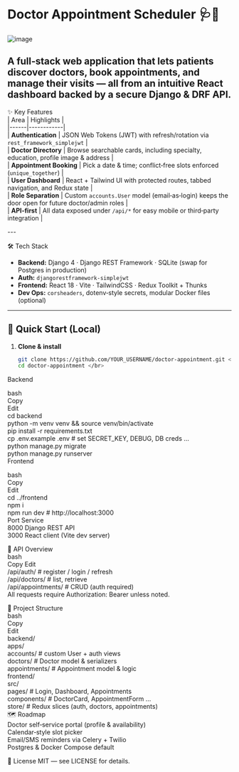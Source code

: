 # Doctor Appointment Scheduler 🩺📅 </br>
 
![image](https://github.com/user-attachments/assets/343a81f8-eba8-4e72-9f0b-6132c90320ab)

A full‑stack web application that lets patients **discover doctors, book appointments, and manage their visits** — all from an intuitive React dashboard backed by a secure Django & DRF API. </br>
---

✨ Key Features </br>
| Area | Highlights | </br>
|------|------------| </br>
| **Authentication** | JSON Web Tokens (JWT) with refresh/rotation via `rest_framework_simplejwt` | </br>
| **Doctor Directory** | Browse searchable cards, including specialty, education, profile image & address | </br>
| **Appointment Booking** | Pick a date & time; conflict‑free slots enforced (`unique_together`) | </br>
| **User Dashboard** | React + Tailwind UI with protected routes, tabbed navigation, and Redux state | </br>
| **Role Separation** | Custom `accounts.User` model (email‑as‑login) keeps the door open for future doctor/admin roles | </br>
| **API‑first** | All data exposed under `/api/*` for easy mobile or third‑party integration | </br>

--- </br>

🛠 Tech Stack </br>
- **Backend:** Django 4 · Django REST Framework · SQLite (swap for Postgres in production)   </br>
- **Auth:** `djangorestframework‑simplejwt` </br>
- **Frontend:** React 18 · Vite · TailwindCSS · Redux Toolkit + Thunks </br>
- **Dev Ops:** `corsheaders`, dotenv‑style secrets, modular Docker files (optional) </br>

---

## 🚀 Quick Start (Local) </br>

1. **Clone & install** </br>
   ```bash
   git clone https://github.com/YOUR_USERNAME/doctor‑appointment.git </br>
   cd doctor‑appointment </br>
Backend </br>

bash </br>
Copy </br>
Edit </br>
cd backend </br>
python -m venv venv && source venv/bin/activate </br>
pip install -r requirements.txt </br>
cp .env.example .env          # set SECRET_KEY, DEBUG, DB creds … </br>
python manage.py migrate </br>
python manage.py runserver </br>
Frontend </br>

bash </br>
Copy </br>
Edit  </br>
cd ../frontend </br>
npm i </br>
npm run dev       # http://localhost:3000 </br>
Port	Service </br>
8000	Django REST API </br>
3000	React client (Vite dev server) </br>

🔌 API Overview </br>
bash </br>
Copy
Edit </br>
/api/auth/              # register / login / refresh </br>
/api/doctors/           # list, retrieve </br>
/api/appointments/      # CRUD (auth required) </br>
All requests require Authorization: Bearer <JWT> unless noted. </br>

📁 Project Structure </br>
bash </br>
Copy </br>
Edit </br>
backend/ </br>
  apps/ </br>
    accounts/           # custom User + auth views </br>
    doctors/            # Doctor model & serializers </br>
    appointments/       # Appointment model & logic </br>
frontend/ </br>
  src/ </br>
    pages/              # Login, Dashboard, Appointments </br>
    components/         # DoctorCard, AppointmentForm … </br>
    store/              # Redux slices (auth, doctors, appointments)  </br>
🗺️ Roadmap </br>
Doctor self‑service portal (profile & availability) </br>
Calendar‑style slot picker </br>
Email/SMS reminders via Celery + Twilio </br>
Postgres & Docker Compose default </br>

📃 License
MIT — see LICENSE for details.
